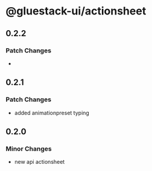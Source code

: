 # @gluestack-ui/actionsheet

## 0.2.2

### Patch Changes

-

## 0.2.1

### Patch Changes

- added animationpreset typing

## 0.2.0

### Minor Changes

- new api actionsheet
